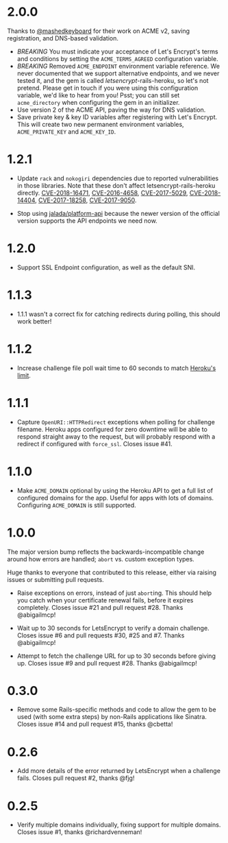 # 2.0.0 

Thanks to [@mashedkeyboard](https://github.com/mashedkeyboard) for their
work on ACME v2, saving registration, and DNS-based validation.

 - *BREAKING* You must indicate your acceptance of Let's Encrypt's terms
   and conditions by setting the `ACME_TERMS_AGREED` configuration variable.
 - *BREAKING* Removed `ACME_ENDPOINT` environment variable reference. We never
   documented that we support alternative endpoints, and we never tested it,
   and the gem is called *letsencrypt*-rails-heroku, so let's not pretend.
   Please get in touch if you were using this configuration variable, we'd
   like to hear from you! Psst; you can still set `acme_directory` when
   configuring the gem in an initializer.
 - Use version 2 of the ACME API, paving the way for DNS validation.
 - Save private key & key ID variables after registering with Let's Encrypt.
   This will create two new permanent environment variables, `ACME_PRIVATE_KEY`
   and `ACME_KEY_ID`.

# 1.2.1

 - Update `rack` and `nokogiri` dependencies due to reported vulnerabilities
   in those libraries. Note that these don't affect letsencrypt-rails-heroku
   directly.
   [CVE-2018-16471](https://nvd.nist.gov/vuln/detail/CVE-2018-16471),
   [CVE-2016-4658](https://nvd.nist.gov/vuln/detail/CVE-2016-4658),
   [CVE-2017-5029](https://nvd.nist.gov/vuln/detail/CVE-2017-5029),
   [CVE-2018-14404](https://nvd.nist.gov/vuln/detail/CVE-2018-14404),
   [CVE-2017-18258](https://nvd.nist.gov/vuln/detail/CVE-2017-18258),
   [CVE-2017-9050](https://nvd.nist.gov/vuln/detail/CVE-2017-9050).

 - Stop using [jalada/platform-api](https://github.com/jalada/platform-api) 
   because the newer version of the official version supports the API endpoints
   we need now.

# 1.2.0

 - Support SSL Endpoint configuration, as well as the default SNI.

# 1.1.3

 - 1.1.1 wasn't a correct fix for catching redirects during polling, this
   should work better!

# 1.1.2

 - Increase challenge file poll wait time to 60 seconds to match
   [Heroku's limit](https://devcenter.heroku.com/articles/limits).

# 1.1.1

 - Capture `OpenURI::HTTPRedirect` exceptions when polling for challenge
   filename. Heroku apps configured for zero downtime will be able to respond
   straight away to the request, but will probably respond with a redirect if
   configured with `force_ssl`. Closes issue #41.

# 1.1.0

 - Make `ACME_DOMAIN` optional by using the Heroku API to get a full list of
   configured domains for the app. Useful for apps with lots of domains.
   Configuring `ACME_DOMAIN` is still supported.

# 1.0.0

The major version bump reflects the backwards-incompatible change around how
errors are handled; `abort` vs. custom exception types.

Huge thanks to everyone that contributed to this release, either via raising
issues or submitting pull requests.

 - Raise exceptions on errors, instead of just `abort`ing. This should help
   you catch when your certificate renewal fails, before it expires completely.
   Closes issue #21 and pull request #28. Thanks @abigailmcp!

 - Wait up to 30 seconds for LetsEncrypt to verify a domain challenge. Closes
   issue #6 and pull requests #30, #25 and #7. Thanks @abigailmcp!

 - Attempt to fetch the challenge URL for up to 30 seconds before giving up.
   Closes issue #9 and pull request #28. Thanks @abigailmcp!

# 0.3.0

 - Remove some Rails-specific methods and code to allow the gem to be used
   (with some extra steps) by non-Rails applications like Sinatra. Closes issue
   #14 and pull request #15, thanks @cbetta!

# 0.2.6

 - Add more details of the error returned by LetsEncrypt when a challenge fails.
   Closes pull request #2, thanks @fjg!

# 0.2.5

 - Verify multiple domains individually, fixing support for multiple domains.
   Closes issue #1, thanks @richardvenneman!
